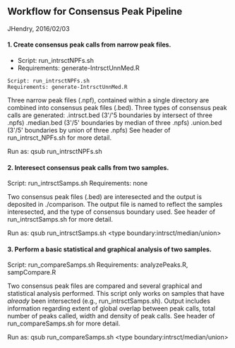 ## Workflow for Consensus Peak Pipeline
JHendry, 2016/02/03

#### 1. Create consensus peak calls from narrow peak files.

  - Script: run_intrsctNPFs.sh
  - Requirements: generate-IntrsctUnnMed.R


```
Script: run_intrsctNPFs.sh
Requirements: generate-IntrsctUnnMed.R
```
  
  Three narrow peak files (.npf), contained within a single directory are
  combined into consensus peak files (.bed). Three types of consensus
  peak calls are generated:
    .intrsct.bed (3'/'5 boundaries by intersect of three .npfs)
    .median.bed (3'/5' boundaries by median of three .npfs)
    .union.bed (3'/5' boundaries by union of three .npfs)
  See header of run_intrsct_NPFs.sh for more detail.
  
  Run as:
  qsub run_intrsctNPFs.sh <dir-with-npfs>
  
#### 2. Interesect consensus peak calls from two samples.
  Script: run_intrsctSamps.sh
  Requirements: none
  
  Two consensus peak files (.bed) are interesected and the output
  is deposited in ./comparison. The output file is named to
  reflect the samples interesected, and the type of consensus
  boundary used. See header of run_intrsctSamps.sh for more detail.
  
  Run as:
  qsub run_intrsctSamps.sh <dir-samp1> <dir-samp2> <type boundary:intrsct/median/union>
  
#### 3. Perform a basic statistical and graphical analysis of two samples.
  Script: run_compareSamps.sh
  Requirements: analyzePeaks.R, sampCompare.R
  
  Two consensus peak files are compared and several graphical and
  statistical analysis performed. This script only works on samples
  that have *already* been intersected (e.g., run_intrsctSamps.sh).
  Output includes information regarding extent of global overlap
  between peak calls, total number of peaks called, width and
  density of peak calls. See header of run_compareSamps.sh
  for more detail.
  
  Run as:
  qsub run_compareSamps.sh <dir-samp1> <dir-samp2> <type boundary:intrsct/median/union>
  
